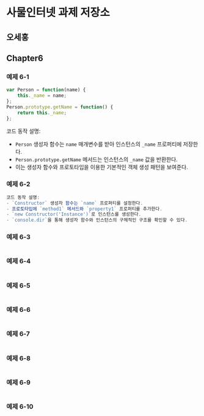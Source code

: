 # 사물인터넷 과제 저장소
## 오세홍

## Chapter6
### 예제 6-1
```javascript
var Person = function(name) {
	this._name = name;
};
Person.prototype.getName = function() {
	return this._name;
};
```
코드 동작 설명:
- `Person` 생성자 함수는 `name` 매개변수를 받아 인스턴스의 `_name` 프로퍼티에 저장한다.
- `Person.prototype.getName` 메서드는 인스턴스의 `_name` 값을 반환한다.
- 이는 생성자 함수와 프로토타입을 이용한 기본적인 객체 생성 패턴을 보여준다.


### 예제 6-2
```javascript
코드 동작 설명:
- `Constructor` 생성자 함수는 `name` 프로퍼티를 설정한다.
- 프로토타입에 `method1` 메서드와 `property1` 프로퍼티를 추가한다.
- `new Constructor('Instance')`로 인스턴스를 생성한다.
- `console.dir`을 통해 생성자 함수와 인스턴스의 구체적인 구조를 확인할 수 있다.
```

### 예제 6-3
```javascript

```


### 예제 6-4
```javascript

```


### 예제 6-5
```javascript

```


### 예제 6-6
```javascript

```


### 예제 6-7
```javascript

```


### 예제 6-8
```javascript

```


### 예제 6-9
```javascript

```


### 예제 6-10
```javascript

```